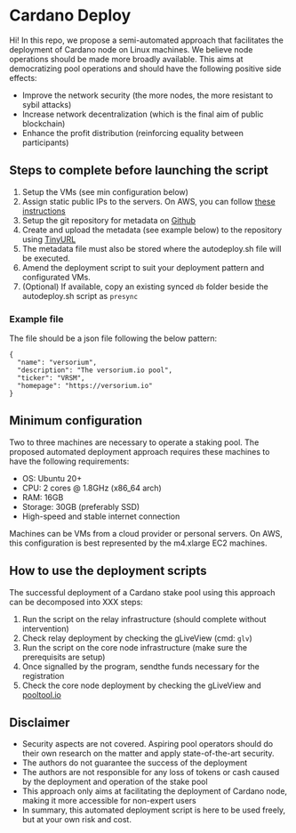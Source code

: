 # Cardano Deploy
Hi! In this repo, we propose a semi-automated approach that facilitates the deployment of Cardano node on Linux machines. We believe node operations should be made more broadly available. This aims at democratizing pool operations and should have the following positive side effects:
- Improve the network security (the more nodes, the more resistant to sybil attacks)
- Increase network decentralization (which is the final aim of public blockchain)
- Enhance the profit distribution (reinforcing equality between participants)

## Steps to complete before launching the script
1. Setup the VMs (see min configuration below)
2. Assign static public IPs to the servers. On AWS, you can follow [these instructions](https://aws.amazon.com/premiumsupport/knowledge-center/ec2-associate-static-public-ip/?nc1=h_ls)
3. Setup the git repository for metadata on [Github](https://github.com/)
4. Create and upload the metadata (see example below) to the repository using [TinyURL](https://tinyurl.com/app)
5. The metadata file must also be stored where the autodeploy.sh file will be executed.
6. Amend the deployment script to suit your deployment pattern and configurated VMs.
7. (Optional) If available, copy an existing synced <code>db</code> folder beside the autodeploy.sh script as <code>presync</code>

### Example file
The file should be a json file following the below pattern:

    {
      "name": "versorium",
      "description": "The versorium.io pool",
      "ticker": "VRSM",
      "homepage": "https://versorium.io"
    }

## Minimum configuration
Two to three machines are necessary to operate a staking pool. 
The proposed automated deployment approach requires these machines to have the following requirements:

- OS: Ubuntu 20+
- CPU: 2 cores @ 1.8GHz (x86_64 arch)
- RAM: 16GB
- Storage: 30GB (preferably SSD)
- High-speed and stable internet connection

Machines can be VMs from a cloud provider or personal servers. 
On AWS, this configuration is best represented by the m4.xlarge EC2 machines.

## How to use the deployment scripts
The successful deployment of a Cardano stake pool using this approach can be decomposed into XXX steps:
1. Run the script on the relay infrastructure (should complete without intervention)
2. Check relay deployment by checking the gLiveView (cmd: <code>glv</code>)
3. Run the script on the core node infrastructure (make sure the prerequisits are setup)
4. Once signalled by the program, sendthe funds necessary for the registration
5. Check the core node deployment by checking the gLiveView and [pooltool.io](https://pooltool.io/)

## Disclaimer
- Security aspects are not covered. Aspiring pool operators should do their own research on the matter and apply state-of-the-art security.
- The authors do not guarantee the success of the deployment
- The authors are not responsible for any loss of tokens or cash caused by the deployment and operation of the stake pool
- This approach only aims at facilitating the deployment of Cardano node, making it more accessible for non-expert users
- In summary, this automated deployment script is here to be used freely, but at your own risk and cost. 
